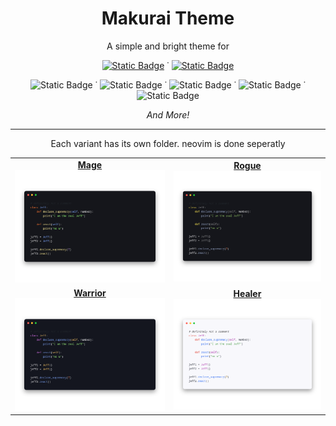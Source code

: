 <h1 align="center">Makurai Theme</h1>  
<p align="center">A simple and bright theme for</p>
<div align="center">
  
  [![Static Badge](https://img.shields.io/badge/neovim-15161b?style=flat&logo=neovim)](https://github.com/Skardyy/makurai-nvim) ˙ [![Static Badge](https://img.shields.io/badge/vscode-15161b?style=flat&logo=vscodium&)](https://github.com/Skardyy/makurai-vscode)
  
![Static Badge](https://img.shields.io/badge/alacritty-15161b?style=flat&logo=alacritty) ˙ ![Static Badge](https://img.shields.io/badge/wezterm-15161b?style=flat&logo=wezterm&logoColor=%237f7bed) ˙ ![Static Badge](https://img.shields.io/badge/windows%20terminal-15161b?style=flat&logo=educative&logoColor=%23aaaaaa) ˙ ![Static Badge](https://img.shields.io/badge/kitty-15161b?style=flat&logo=refinedgithub&logoColor=%23c46f36) ˙ ![Static Badge](https://img.shields.io/badge/warp%20terminal-15161b?style=flat&logo=warp&logoColor=01A4FF)

*And More!*

---

</div>

<p align="center">Each variant has its own folder. neovim is done seperatly</p>
<table align="center">
  <tr>
    <td align="center">
      <a href="./themes/mage">
        <b>Mage</b><br>
        <img width="512" src="https://github.com/Skardyy/makurai-theme/blob/main/dogs/mage/thumbnail.png"/>
      </a>
    </td>
    <td align="center">
      <a href="./themes/rogue">
        <b>Rogue</b><br>
        <img width="512" src="https://github.com/Skardyy/makurai-theme/blob/main/dogs/rogue/thumbnail.png"/>
      </a>
    </td>
  </tr>
<tr/>
<tr>
    <td align="center">
      <a href="./themes/warrior">
        <b>Warrior</b><br>
        <img width="512" src="https://github.com/Skardyy/makurai-theme/blob/main/dogs/warrior/thumbnail.png"/>
      </a>
    </td>
    <td align="center">
      <a href="./themes/healer">
        <b>Healer</b><br>
        <img width="512" src="https://github.com/Skardyy/makurai-theme/blob/main/dogs/healer/thumbnail.png"/>
      </a>
    </td>
  </tr>
</table>
